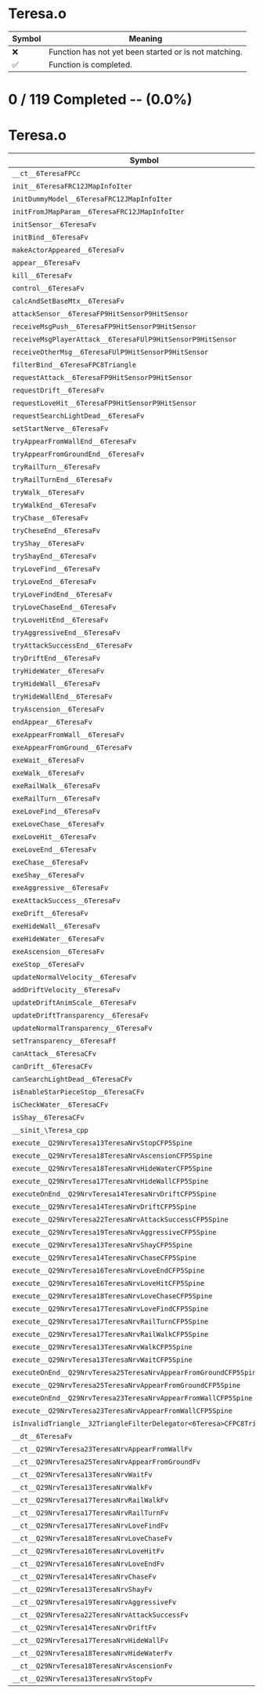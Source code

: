 # Teresa.o
| Symbol | Meaning 
| ------------- | ------------- 
| :x: | Function has not yet been started or is not matching. 
| :white_check_mark: | Function is completed. 


# 0 / 119 Completed -- (0.0%)
# Teresa.o
| Symbol | Decompiled? |
| ------------- | ------------- |
| `__ct__6TeresaFPCc` | :x: |
| `init__6TeresaFRC12JMapInfoIter` | :x: |
| `initDummyModel__6TeresaFRC12JMapInfoIter` | :x: |
| `initFromJMapParam__6TeresaFRC12JMapInfoIter` | :x: |
| `initSensor__6TeresaFv` | :x: |
| `initBind__6TeresaFv` | :x: |
| `makeActorAppeared__6TeresaFv` | :x: |
| `appear__6TeresaFv` | :x: |
| `kill__6TeresaFv` | :x: |
| `control__6TeresaFv` | :x: |
| `calcAndSetBaseMtx__6TeresaFv` | :x: |
| `attackSensor__6TeresaFP9HitSensorP9HitSensor` | :x: |
| `receiveMsgPush__6TeresaFP9HitSensorP9HitSensor` | :x: |
| `receiveMsgPlayerAttack__6TeresaFUlP9HitSensorP9HitSensor` | :x: |
| `receiveOtherMsg__6TeresaFUlP9HitSensorP9HitSensor` | :x: |
| `filterBind__6TeresaFPC8Triangle` | :x: |
| `requestAttack__6TeresaFP9HitSensorP9HitSensor` | :x: |
| `requestDrift__6TeresaFv` | :x: |
| `requestLoveHit__6TeresaFP9HitSensorP9HitSensor` | :x: |
| `requestSearchLightDead__6TeresaFv` | :x: |
| `setStartNerve__6TeresaFv` | :x: |
| `tryAppearFromWallEnd__6TeresaFv` | :x: |
| `tryAppearFromGroundEnd__6TeresaFv` | :x: |
| `tryRailTurn__6TeresaFv` | :x: |
| `tryRailTurnEnd__6TeresaFv` | :x: |
| `tryWalk__6TeresaFv` | :x: |
| `tryWalkEnd__6TeresaFv` | :x: |
| `tryChase__6TeresaFv` | :x: |
| `tryCheseEnd__6TeresaFv` | :x: |
| `tryShay__6TeresaFv` | :x: |
| `tryShayEnd__6TeresaFv` | :x: |
| `tryLoveFind__6TeresaFv` | :x: |
| `tryLoveEnd__6TeresaFv` | :x: |
| `tryLoveFindEnd__6TeresaFv` | :x: |
| `tryLoveChaseEnd__6TeresaFv` | :x: |
| `tryLoveHitEnd__6TeresaFv` | :x: |
| `tryAggressiveEnd__6TeresaFv` | :x: |
| `tryAttackSuccessEnd__6TeresaFv` | :x: |
| `tryDriftEnd__6TeresaFv` | :x: |
| `tryHideWater__6TeresaFv` | :x: |
| `tryHideWall__6TeresaFv` | :x: |
| `tryHideWallEnd__6TeresaFv` | :x: |
| `tryAscension__6TeresaFv` | :x: |
| `endAppear__6TeresaFv` | :x: |
| `exeAppearFromWall__6TeresaFv` | :x: |
| `exeAppearFromGround__6TeresaFv` | :x: |
| `exeWait__6TeresaFv` | :x: |
| `exeWalk__6TeresaFv` | :x: |
| `exeRailWalk__6TeresaFv` | :x: |
| `exeRailTurn__6TeresaFv` | :x: |
| `exeLoveFind__6TeresaFv` | :x: |
| `exeLoveChase__6TeresaFv` | :x: |
| `exeLoveHit__6TeresaFv` | :x: |
| `exeLoveEnd__6TeresaFv` | :x: |
| `exeChase__6TeresaFv` | :x: |
| `exeShay__6TeresaFv` | :x: |
| `exeAggressive__6TeresaFv` | :x: |
| `exeAttackSuccess__6TeresaFv` | :x: |
| `exeDrift__6TeresaFv` | :x: |
| `exeHideWall__6TeresaFv` | :x: |
| `exeHideWater__6TeresaFv` | :x: |
| `exeAscension__6TeresaFv` | :x: |
| `exeStop__6TeresaFv` | :x: |
| `updateNormalVelocity__6TeresaFv` | :x: |
| `addDriftVelocity__6TeresaFv` | :x: |
| `updateDriftAnimScale__6TeresaFv` | :x: |
| `updateDriftTransparency__6TeresaFv` | :x: |
| `updateNormalTransparency__6TeresaFv` | :x: |
| `setTransparency__6TeresaFf` | :x: |
| `canAttack__6TeresaCFv` | :x: |
| `canDrift__6TeresaCFv` | :x: |
| `canSearchLightDead__6TeresaCFv` | :x: |
| `isEnableStarPieceStop__6TeresaCFv` | :x: |
| `isCheckWater__6TeresaCFv` | :x: |
| `isShay__6TeresaCFv` | :x: |
| `__sinit_\Teresa_cpp` | :x: |
| `execute__Q29NrvTeresa13TeresaNrvStopCFP5Spine` | :x: |
| `execute__Q29NrvTeresa18TeresaNrvAscensionCFP5Spine` | :x: |
| `execute__Q29NrvTeresa18TeresaNrvHideWaterCFP5Spine` | :x: |
| `execute__Q29NrvTeresa17TeresaNrvHideWallCFP5Spine` | :x: |
| `executeOnEnd__Q29NrvTeresa14TeresaNrvDriftCFP5Spine` | :x: |
| `execute__Q29NrvTeresa14TeresaNrvDriftCFP5Spine` | :x: |
| `execute__Q29NrvTeresa22TeresaNrvAttackSuccessCFP5Spine` | :x: |
| `execute__Q29NrvTeresa19TeresaNrvAggressiveCFP5Spine` | :x: |
| `execute__Q29NrvTeresa13TeresaNrvShayCFP5Spine` | :x: |
| `execute__Q29NrvTeresa14TeresaNrvChaseCFP5Spine` | :x: |
| `execute__Q29NrvTeresa16TeresaNrvLoveEndCFP5Spine` | :x: |
| `execute__Q29NrvTeresa16TeresaNrvLoveHitCFP5Spine` | :x: |
| `execute__Q29NrvTeresa18TeresaNrvLoveChaseCFP5Spine` | :x: |
| `execute__Q29NrvTeresa17TeresaNrvLoveFindCFP5Spine` | :x: |
| `execute__Q29NrvTeresa17TeresaNrvRailTurnCFP5Spine` | :x: |
| `execute__Q29NrvTeresa17TeresaNrvRailWalkCFP5Spine` | :x: |
| `execute__Q29NrvTeresa13TeresaNrvWalkCFP5Spine` | :x: |
| `execute__Q29NrvTeresa13TeresaNrvWaitCFP5Spine` | :x: |
| `executeOnEnd__Q29NrvTeresa25TeresaNrvAppearFromGroundCFP5Spine` | :x: |
| `execute__Q29NrvTeresa25TeresaNrvAppearFromGroundCFP5Spine` | :x: |
| `executeOnEnd__Q29NrvTeresa23TeresaNrvAppearFromWallCFP5Spine` | :x: |
| `execute__Q29NrvTeresa23TeresaNrvAppearFromWallCFP5Spine` | :x: |
| `isInvalidTriangle__32TriangleFilterDelegator<6Teresa>CFPC8Triangle` | :x: |
| `__dt__6TeresaFv` | :x: |
| `__ct__Q29NrvTeresa23TeresaNrvAppearFromWallFv` | :x: |
| `__ct__Q29NrvTeresa25TeresaNrvAppearFromGroundFv` | :x: |
| `__ct__Q29NrvTeresa13TeresaNrvWaitFv` | :x: |
| `__ct__Q29NrvTeresa13TeresaNrvWalkFv` | :x: |
| `__ct__Q29NrvTeresa17TeresaNrvRailWalkFv` | :x: |
| `__ct__Q29NrvTeresa17TeresaNrvRailTurnFv` | :x: |
| `__ct__Q29NrvTeresa17TeresaNrvLoveFindFv` | :x: |
| `__ct__Q29NrvTeresa18TeresaNrvLoveChaseFv` | :x: |
| `__ct__Q29NrvTeresa16TeresaNrvLoveHitFv` | :x: |
| `__ct__Q29NrvTeresa16TeresaNrvLoveEndFv` | :x: |
| `__ct__Q29NrvTeresa14TeresaNrvChaseFv` | :x: |
| `__ct__Q29NrvTeresa13TeresaNrvShayFv` | :x: |
| `__ct__Q29NrvTeresa19TeresaNrvAggressiveFv` | :x: |
| `__ct__Q29NrvTeresa22TeresaNrvAttackSuccessFv` | :x: |
| `__ct__Q29NrvTeresa14TeresaNrvDriftFv` | :x: |
| `__ct__Q29NrvTeresa17TeresaNrvHideWallFv` | :x: |
| `__ct__Q29NrvTeresa18TeresaNrvHideWaterFv` | :x: |
| `__ct__Q29NrvTeresa18TeresaNrvAscensionFv` | :x: |
| `__ct__Q29NrvTeresa13TeresaNrvStopFv` | :x: |
